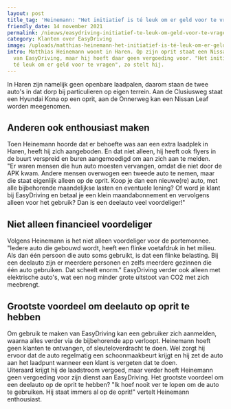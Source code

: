 ```yaml
---
layout: post
title_tag: 'Heinemann: "Het initiatief is té leuk om er geld voor te vragen!"'
friendly_date: 14 november 2021
permalink: /nieuws/easydriving-initiatief-te-leuk-om-geld-voor-te-vragen
category: Klanten over EasyDriving
image: /uploads/matthias-heinemann-het-initiatief-is-té-leuk-om-er-geld-voor-te-vragen-nissan-leaf-van-easydriving.jpg
intro: Matthias Heinemann woont in Haren. Op zijn oprit staat een Nissan Leaf
  van EasyDriving, maar hij hoeft daar geen vergoeding voor. "Het initiatief is
  té leuk om er geld voor te vragen", zo stelt hij.
---
```

In Haren zijn namelijk geen openbare laadpalen, daarom staan de twee auto's in dat dorp bij particulieren op eigen terrein. Aan de Clusiusweg staat een Hyundai Kona op een oprit, aan de Onnerweg kan een Nissan Leaf worden meegenomen.

## Anderen ook enthousiast maken

Toen Heinemann hoorde dat er behoefte was aan een extra laadplek in Haren, heeft hij zich aangeboden. En dat niet alleen, hij heeft ook flyers in de buurt verspreid en buren aangemoedigd om aan zich aan te melden.\
"Er waren mensen die hun auto moesten vervangen, omdat die niet door de APK kwam. Andere mensen overwogen een tweede auto te nemen, maar die staat eigenlijk alleen op de oprit. Koop je dan een nieuwe(re) auto, met alle bijbehorende maandelijkse lasten en eventuele lening? Of word je klant bij EasyDriving en betaal je een klein maandabonnement en vervolgens alleen voor het gebruik? Dan is een deelauto veel voordeliger!"

## Niet alleen financieel voordeliger

Volgens Heinemann is het niet alleen voordeliger voor de portemonnee. "Iedere auto die gebouwd wordt, heeft een flinke voetafdruk in het milieu. Als dan één persoon die auto soms gebruikt, is dat een flinke belasting. Bij een deelauto zijn er meerdere personen en zelfs meerdere gezinnen die één auto gebruiken. Dat scheelt enorm." EasyDriving verder ook alleen met elektrische auto's, wat een nog minder grote uitstoot van CO2 met zich meebrengt.

## Grootste voordeel om deelauto op oprit te hebben

Om gebruik te maken van EasyDriving kan een gebruiker zich aanmelden, waarna alles verder via de bijbehorende app verloopt. Heinemann hoeft geen klanten te ontvangen, of sleuteloverdracht te doen. Wel zorgt hij ervoor dat de auto regelmatig een schoonmaakbeurt krijgt en hij zet de auto aan het laadpunt wanneer een klant is vergeten dat te doen.\
Uiteraard krijgt hij de laadstroom vergoed, maar verder hoeft Heinemann geen vergoeding voor zijn dienst aan EasyDriving. Het grootste voordeel om een deelauto op de oprit te hebben? "Ik hoef nooit ver te lopen om de auto te gebruiken. Hij staat immers al op de oprit!" vertelt Heinemann enthousiast.